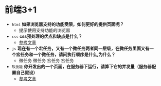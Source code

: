 # 前端3+1
- `html` **如果浏览器支持的功能受限，如何更好的提供页面呢？**
  - 提示使用支持功能的浏览器
- `css` **css预处理的优点和缺点是什么？**
  - [参考文章](https://blog.csdn.net/xujie_0311/article/details/42367421)
- `js` **现在有一个宏任务，又有一个微任务两者同一层级，在微任务里面又有一个宏任务和一个微任务，请问执行顺序是什么,为什么？**
  - 微任务 微任务 宏任务 宏任务
- `软技能` **你开发出的一个页面，在服务器下运行，请算下它的并发量（服务器配置自己假设）**
  - [参考文章](https://zhuanlan.zhihu.com/p/86908668)